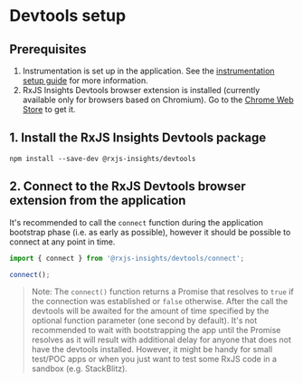 # Devtools setup

## Prerequisites

1. Instrumentation is set up in the application. See the [instrumentation setup guide](../instrumentation/setup/index.md) for more information.
2. RxJS Insights Devtools browser extension is installed (currently available only for browsers based on Chromium). Go to the [Chrome Web Store](https://chrome.google.com/webstore/detail/rxjs-insights/nndeaiihppbmgiejbpbpkohdhilffdgj) to get it.

## 1. Install the RxJS Insights Devtools package
```
npm install --save-dev @rxjs-insights/devtools
```

## 2. Connect to the RxJS Devtools browser extension from the application

It's recommended to call the `connect` function during the application bootstrap phase (i.e. as early as possible), however it should be possible to connect at any point in time.

```ts
import { connect } from '@rxjs-insights/devtools/connect';

connect();
```

> Note: The `connect()` function returns a Promise that resolves to `true` if the connection was established or `false` otherwise.
> After the call the devtools will be awaited for the amount of time specified by the optional function parameter (one second by default).
> It's not recommended to wait with bootstrapping the app until the Promise resolves as it will result with additional delay for anyone that does not have the devtools installed.
> However, it might be handy for small test/POC apps or when you just want to test some RxJS code in a sandbox (e.g. StackBlitz).
